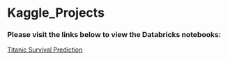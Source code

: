 # Kaggle_Projects

### Please visit the links below to view the Databricks notebooks:

[Titanic Survival Prediction](https://sshepherd-wm.github.io/Kaggle_Projects/Titanic_Survival_Notebook.html "Titanic")
